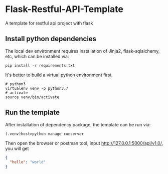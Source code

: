 # Flask-Restful-API-Template
A template for restful api project with flask
## Install python dependencies
The local dev environment requires installation of Jinja2, flask-sqlalchemy, etc, which can be installed via:
```shell script
pip install -r requirements.txt
```
It's better to build a virtual python environment first.
```shell script
# python3
virtualenv venv -p python3.7
# activate
source venv/bin/activate
```

## Run the template
After installation of dependency package, the template can be run via:
```shell script
(.venv)host>python manage runserver
```
Then open the browser or postman tool, input http://127.0.0.1:5000/api/v1.0/, you will get
```json
{
  "hello": "world"
}
```